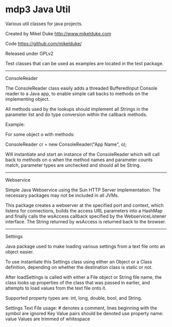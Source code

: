 mdp3 Java Util
========

Various util classes for java projects.

Created by Mikel Duke http://www.mikelduke.com
  
Code https://github.com/mikelduke/
  
Released under GPLv2

Test classes that can be used as examples are located in the test package.

******************************************************************************

  ConsoleReader
  
  The ConsoleReader class easily adds a threaded BufferedInput Console reader 
  to a Java app, to enable simple call backs to methods on the implementing 
  object. 
  
  All methods used by the lookups should implement all Strings in the parameter 
  list and do type conversion within the callback methods.
  
  Example:
  
  For some object o with methods:
  
  ConsoleReader cr = new ConsoleReader("App Name", o);
  
  Will instantiate and start an instance of the ConsoleReader which will call 
  back to methods on o when the method names and parameter counts match, 
  parameter types are unchecked and should all be String.

******************************************************************************

  Webservice
  
  Simple Java Webservice using the Sun HTTP Server implementation. The 
  necessary packages may not be included in all JVMs. 
  
  This package creates a webserver at the specified port and context, which 
  listens for connections, builds the access URL parameters into a HashMap
  and finally calls the wsAccess callback specified by the WebserviceListener
  interface. The String returned by wsAccess is returned back to the browser.
  
******************************************************************************

  Settings
  
  Java package used to make loading various settings from a text file onto an 
  object easier.
  
  To use instantiate this Settings class using either an Object or a Class 
  definition, depending on whether the destination class is static or not. 
  
  After loadSettings is called with either a File object or String file name,
  the class looks up properties of the class that was passed in earlier, and 
  attempts to load values from the text file onto it.
  
  Supported property types are: int, long, double, bool, and String.
  
  Settings Text File usage:
    # denotes a comment, lines beginning with the symbol are ignored
    Key Value pairs should be denoted use property name: value
    Values are trimmed of whitespace
  